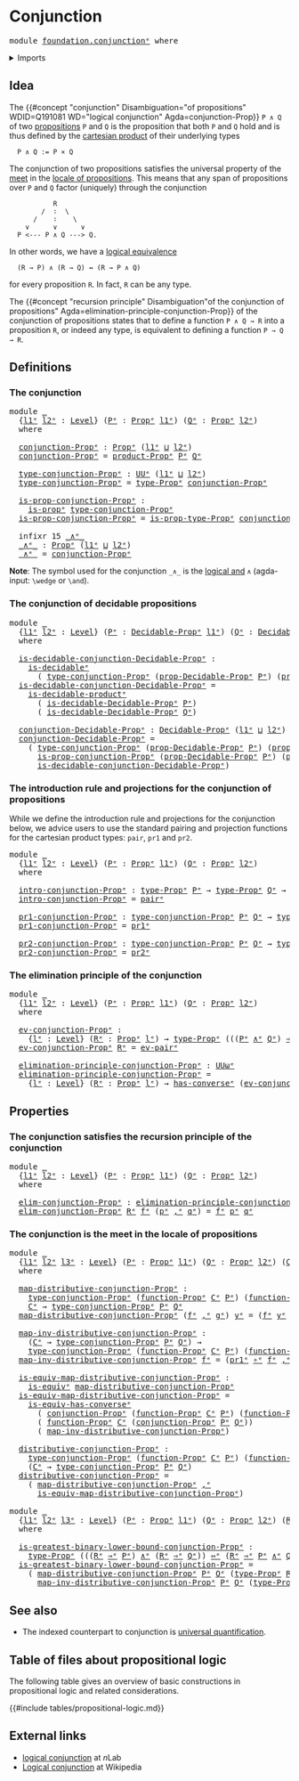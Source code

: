 # Conjunction

<pre class="Agda"><a id="24" class="Keyword">module</a> <a id="31" href="foundation.conjunction%25E1%25B5%2589.html" class="Module">foundation.conjunctionᵉ</a> <a id="55" class="Keyword">where</a>
</pre>
<details><summary>Imports</summary>

<pre class="Agda"><a id="111" class="Keyword">open</a> <a id="116" class="Keyword">import</a> <a id="123" href="foundation.decidable-types%25E1%25B5%2589.html" class="Module">foundation.decidable-typesᵉ</a>
<a id="151" class="Keyword">open</a> <a id="156" class="Keyword">import</a> <a id="163" href="foundation.dependent-pair-types%25E1%25B5%2589.html" class="Module">foundation.dependent-pair-typesᵉ</a>
<a id="196" class="Keyword">open</a> <a id="201" class="Keyword">import</a> <a id="208" href="foundation.logical-equivalences%25E1%25B5%2589.html" class="Module">foundation.logical-equivalencesᵉ</a>
<a id="241" class="Keyword">open</a> <a id="246" class="Keyword">import</a> <a id="253" href="foundation.propositional-truncations%25E1%25B5%2589.html" class="Module">foundation.propositional-truncationsᵉ</a>
<a id="291" class="Keyword">open</a> <a id="296" class="Keyword">import</a> <a id="303" href="foundation.universal-property-cartesian-product-types%25E1%25B5%2589.html" class="Module">foundation.universal-property-cartesian-product-typesᵉ</a>
<a id="358" class="Keyword">open</a> <a id="363" class="Keyword">import</a> <a id="370" href="foundation.universe-levels%25E1%25B5%2589.html" class="Module">foundation.universe-levelsᵉ</a>

<a id="399" class="Keyword">open</a> <a id="404" class="Keyword">import</a> <a id="411" href="foundation-core.cartesian-product-types%25E1%25B5%2589.html" class="Module">foundation-core.cartesian-product-typesᵉ</a>
<a id="452" class="Keyword">open</a> <a id="457" class="Keyword">import</a> <a id="464" href="foundation-core.decidable-propositions%25E1%25B5%2589.html" class="Module">foundation-core.decidable-propositionsᵉ</a>
<a id="504" class="Keyword">open</a> <a id="509" class="Keyword">import</a> <a id="516" href="foundation-core.equivalences%25E1%25B5%2589.html" class="Module">foundation-core.equivalencesᵉ</a>
<a id="546" class="Keyword">open</a> <a id="551" class="Keyword">import</a> <a id="558" href="foundation-core.function-types%25E1%25B5%2589.html" class="Module">foundation-core.function-typesᵉ</a>
<a id="590" class="Keyword">open</a> <a id="595" class="Keyword">import</a> <a id="602" href="foundation-core.propositions%25E1%25B5%2589.html" class="Module">foundation-core.propositionsᵉ</a>
</pre>
</details>

## Idea

The
{{#concept "conjunction" Disambiguation="of propositions" WDID=Q191081 WD="logical conjunction" Agda=conjunction-Prop}}
`P ∧ Q` of two [propositions](foundation-core.propositions.md) `P` and `Q` is
the proposition that both `P` and `Q` hold and is thus defined by the
[cartesian product](foundation-core.cartesian-product-types.md) of their
underlying types

```text
  P ∧ Q := P × Q
```

The conjunction of two propositions satisfies the universal property of the
[meet](order-theory.greatest-lower-bounds-large-posets.md) in the
[locale of propositions](foundation.large-locale-of-propositions.md). This means
that any span of propositions over `P` and `Q` factor (uniquely) through the
conjunction

```text
           R
        /  ∶  \
      /    ∶    \
    ∨      ∨      ∨
  P <--- P ∧ Q ---> Q.
```

In other words, we have a
[logical equivalence](foundation.logical-equivalences.md)

```text
  (R → P) ∧ (R → Q) ↔ (R → P ∧ Q)
```

for every proposition `R`. In fact, `R` can be any type.

The
{{#concept "recursion principle" Disambiguation"of the conjunction of propositions" Agda=elimination-principle-conjunction-Prop}}
of the conjunction of propositions states that to define a function `P ∧ Q → R`
into a proposition `R`, or indeed any type, is equivalent to defining a function
`P → Q → R`.

## Definitions

### The conjunction

<pre class="Agda"><a id="2011" class="Keyword">module</a> <a id="2018" href="foundation.conjunction%25E1%25B5%2589.html#2018" class="Module">_</a>
  <a id="2022" class="Symbol">{</a><a id="2023" href="foundation.conjunction%25E1%25B5%2589.html#2023" class="Bound">l1ᵉ</a> <a id="2027" href="foundation.conjunction%25E1%25B5%2589.html#2027" class="Bound">l2ᵉ</a> <a id="2031" class="Symbol">:</a> <a id="2033" href="Agda.Primitive.html#742" class="Postulate">Level</a><a id="2038" class="Symbol">}</a> <a id="2040" class="Symbol">(</a><a id="2041" href="foundation.conjunction%25E1%25B5%2589.html#2041" class="Bound">Pᵉ</a> <a id="2044" class="Symbol">:</a> <a id="2046" href="foundation-core.propositions%25E1%25B5%2589.html#1181" class="Function">Propᵉ</a> <a id="2052" href="foundation.conjunction%25E1%25B5%2589.html#2023" class="Bound">l1ᵉ</a><a id="2055" class="Symbol">)</a> <a id="2057" class="Symbol">(</a><a id="2058" href="foundation.conjunction%25E1%25B5%2589.html#2058" class="Bound">Qᵉ</a> <a id="2061" class="Symbol">:</a> <a id="2063" href="foundation-core.propositions%25E1%25B5%2589.html#1181" class="Function">Propᵉ</a> <a id="2069" href="foundation.conjunction%25E1%25B5%2589.html#2027" class="Bound">l2ᵉ</a><a id="2072" class="Symbol">)</a>
  <a id="2076" class="Keyword">where</a>

  <a id="2085" href="foundation.conjunction%25E1%25B5%2589.html#2085" class="Function">conjunction-Propᵉ</a> <a id="2103" class="Symbol">:</a> <a id="2105" href="foundation-core.propositions%25E1%25B5%2589.html#1181" class="Function">Propᵉ</a> <a id="2111" class="Symbol">(</a><a id="2112" href="foundation.conjunction%25E1%25B5%2589.html#2023" class="Bound">l1ᵉ</a> <a id="2116" href="Agda.Primitive.html#961" class="Primitive Operator">⊔</a> <a id="2118" href="foundation.conjunction%25E1%25B5%2589.html#2027" class="Bound">l2ᵉ</a><a id="2121" class="Symbol">)</a>
  <a id="2125" href="foundation.conjunction%25E1%25B5%2589.html#2085" class="Function">conjunction-Propᵉ</a> <a id="2143" class="Symbol">=</a> <a id="2145" href="foundation-core.propositions%25E1%25B5%2589.html#5738" class="Function">product-Propᵉ</a> <a id="2159" href="foundation.conjunction%25E1%25B5%2589.html#2041" class="Bound">Pᵉ</a> <a id="2162" href="foundation.conjunction%25E1%25B5%2589.html#2058" class="Bound">Qᵉ</a>

  <a id="2168" href="foundation.conjunction%25E1%25B5%2589.html#2168" class="Function">type-conjunction-Propᵉ</a> <a id="2191" class="Symbol">:</a> <a id="2193" href="Agda.Primitive.html#429" class="Primitive">UUᵉ</a> <a id="2197" class="Symbol">(</a><a id="2198" href="foundation.conjunction%25E1%25B5%2589.html#2023" class="Bound">l1ᵉ</a> <a id="2202" href="Agda.Primitive.html#961" class="Primitive Operator">⊔</a> <a id="2204" href="foundation.conjunction%25E1%25B5%2589.html#2027" class="Bound">l2ᵉ</a><a id="2207" class="Symbol">)</a>
  <a id="2211" href="foundation.conjunction%25E1%25B5%2589.html#2168" class="Function">type-conjunction-Propᵉ</a> <a id="2234" class="Symbol">=</a> <a id="2236" href="foundation-core.propositions%25E1%25B5%2589.html#1288" class="Function">type-Propᵉ</a> <a id="2247" href="foundation.conjunction%25E1%25B5%2589.html#2085" class="Function">conjunction-Propᵉ</a>

  <a id="2268" href="foundation.conjunction%25E1%25B5%2589.html#2268" class="Function">is-prop-conjunction-Propᵉ</a> <a id="2294" class="Symbol">:</a>
    <a id="2300" href="foundation-core.propositions%25E1%25B5%2589.html#1041" class="Function">is-propᵉ</a> <a id="2309" href="foundation.conjunction%25E1%25B5%2589.html#2168" class="Function">type-conjunction-Propᵉ</a>
  <a id="2334" href="foundation.conjunction%25E1%25B5%2589.html#2268" class="Function">is-prop-conjunction-Propᵉ</a> <a id="2360" class="Symbol">=</a> <a id="2362" href="foundation-core.propositions%25E1%25B5%2589.html#1361" class="Function">is-prop-type-Propᵉ</a> <a id="2381" href="foundation.conjunction%25E1%25B5%2589.html#2085" class="Function">conjunction-Propᵉ</a>

  <a id="2402" class="Keyword">infixr</a> <a id="2409" class="Number">15</a> <a id="2412" href="foundation.conjunction%25E1%25B5%2589.html#2419" class="Function Operator">_∧ᵉ_</a>
  <a id="2419" href="foundation.conjunction%25E1%25B5%2589.html#2419" class="Function Operator">_∧ᵉ_</a> <a id="2424" class="Symbol">:</a> <a id="2426" href="foundation-core.propositions%25E1%25B5%2589.html#1181" class="Function">Propᵉ</a> <a id="2432" class="Symbol">(</a><a id="2433" href="foundation.conjunction%25E1%25B5%2589.html#2023" class="Bound">l1ᵉ</a> <a id="2437" href="Agda.Primitive.html#961" class="Primitive Operator">⊔</a> <a id="2439" href="foundation.conjunction%25E1%25B5%2589.html#2027" class="Bound">l2ᵉ</a><a id="2442" class="Symbol">)</a>
  <a id="2446" href="foundation.conjunction%25E1%25B5%2589.html#2419" class="Function Operator">_∧ᵉ_</a> <a id="2451" class="Symbol">=</a> <a id="2453" href="foundation.conjunction%25E1%25B5%2589.html#2085" class="Function">conjunction-Propᵉ</a>
</pre>
**Note**: The symbol used for the conjunction `_∧_` is the
[logical and](https://codepoints.net/U+2227) `∧` (agda-input: `\wedge` or
`\and`).

### The conjunction of decidable propositions

<pre class="Agda"><a id="2674" class="Keyword">module</a> <a id="2681" href="foundation.conjunction%25E1%25B5%2589.html#2681" class="Module">_</a>
  <a id="2685" class="Symbol">{</a><a id="2686" href="foundation.conjunction%25E1%25B5%2589.html#2686" class="Bound">l1ᵉ</a> <a id="2690" href="foundation.conjunction%25E1%25B5%2589.html#2690" class="Bound">l2ᵉ</a> <a id="2694" class="Symbol">:</a> <a id="2696" href="Agda.Primitive.html#742" class="Postulate">Level</a><a id="2701" class="Symbol">}</a> <a id="2703" class="Symbol">(</a><a id="2704" href="foundation.conjunction%25E1%25B5%2589.html#2704" class="Bound">Pᵉ</a> <a id="2707" class="Symbol">:</a> <a id="2709" href="foundation-core.decidable-propositions%25E1%25B5%2589.html#2019" class="Function">Decidable-Propᵉ</a> <a id="2725" href="foundation.conjunction%25E1%25B5%2589.html#2686" class="Bound">l1ᵉ</a><a id="2728" class="Symbol">)</a> <a id="2730" class="Symbol">(</a><a id="2731" href="foundation.conjunction%25E1%25B5%2589.html#2731" class="Bound">Qᵉ</a> <a id="2734" class="Symbol">:</a> <a id="2736" href="foundation-core.decidable-propositions%25E1%25B5%2589.html#2019" class="Function">Decidable-Propᵉ</a> <a id="2752" href="foundation.conjunction%25E1%25B5%2589.html#2690" class="Bound">l2ᵉ</a><a id="2755" class="Symbol">)</a>
  <a id="2759" class="Keyword">where</a>

  <a id="2768" href="foundation.conjunction%25E1%25B5%2589.html#2768" class="Function">is-decidable-conjunction-Decidable-Propᵉ</a> <a id="2809" class="Symbol">:</a>
    <a id="2815" href="foundation.decidable-types%25E1%25B5%2589.html#1541" class="Function">is-decidableᵉ</a>
      <a id="2835" class="Symbol">(</a> <a id="2837" href="foundation.conjunction%25E1%25B5%2589.html#2168" class="Function">type-conjunction-Propᵉ</a> <a id="2860" class="Symbol">(</a><a id="2861" href="foundation-core.decidable-propositions%25E1%25B5%2589.html#2189" class="Function">prop-Decidable-Propᵉ</a> <a id="2882" href="foundation.conjunction%25E1%25B5%2589.html#2704" class="Bound">Pᵉ</a><a id="2884" class="Symbol">)</a> <a id="2886" class="Symbol">(</a><a id="2887" href="foundation-core.decidable-propositions%25E1%25B5%2589.html#2189" class="Function">prop-Decidable-Propᵉ</a> <a id="2908" href="foundation.conjunction%25E1%25B5%2589.html#2731" class="Bound">Qᵉ</a><a id="2910" class="Symbol">))</a>
  <a id="2915" href="foundation.conjunction%25E1%25B5%2589.html#2768" class="Function">is-decidable-conjunction-Decidable-Propᵉ</a> <a id="2956" class="Symbol">=</a>
    <a id="2962" href="foundation.decidable-types%25E1%25B5%2589.html#3195" class="Function">is-decidable-productᵉ</a>
      <a id="2990" class="Symbol">(</a> <a id="2992" href="foundation-core.decidable-propositions%25E1%25B5%2589.html#2513" class="Function">is-decidable-Decidable-Propᵉ</a> <a id="3021" href="foundation.conjunction%25E1%25B5%2589.html#2704" class="Bound">Pᵉ</a><a id="3023" class="Symbol">)</a>
      <a id="3031" class="Symbol">(</a> <a id="3033" href="foundation-core.decidable-propositions%25E1%25B5%2589.html#2513" class="Function">is-decidable-Decidable-Propᵉ</a> <a id="3062" href="foundation.conjunction%25E1%25B5%2589.html#2731" class="Bound">Qᵉ</a><a id="3064" class="Symbol">)</a>

  <a id="3069" href="foundation.conjunction%25E1%25B5%2589.html#3069" class="Function">conjunction-Decidable-Propᵉ</a> <a id="3097" class="Symbol">:</a> <a id="3099" href="foundation-core.decidable-propositions%25E1%25B5%2589.html#2019" class="Function">Decidable-Propᵉ</a> <a id="3115" class="Symbol">(</a><a id="3116" href="foundation.conjunction%25E1%25B5%2589.html#2686" class="Bound">l1ᵉ</a> <a id="3120" href="Agda.Primitive.html#961" class="Primitive Operator">⊔</a> <a id="3122" href="foundation.conjunction%25E1%25B5%2589.html#2690" class="Bound">l2ᵉ</a><a id="3125" class="Symbol">)</a>
  <a id="3129" href="foundation.conjunction%25E1%25B5%2589.html#3069" class="Function">conjunction-Decidable-Propᵉ</a> <a id="3157" class="Symbol">=</a>
    <a id="3163" class="Symbol">(</a> <a id="3165" href="foundation.conjunction%25E1%25B5%2589.html#2168" class="Function">type-conjunction-Propᵉ</a> <a id="3188" class="Symbol">(</a><a id="3189" href="foundation-core.decidable-propositions%25E1%25B5%2589.html#2189" class="Function">prop-Decidable-Propᵉ</a> <a id="3210" href="foundation.conjunction%25E1%25B5%2589.html#2704" class="Bound">Pᵉ</a><a id="3212" class="Symbol">)</a> <a id="3214" class="Symbol">(</a><a id="3215" href="foundation-core.decidable-propositions%25E1%25B5%2589.html#2189" class="Function">prop-Decidable-Propᵉ</a> <a id="3236" href="foundation.conjunction%25E1%25B5%2589.html#2731" class="Bound">Qᵉ</a><a id="3238" class="Symbol">)</a> <a id="3240" href="foundation.dependent-pair-types%25E1%25B5%2589.html#788" class="InductiveConstructor Operator">,ᵉ</a>
      <a id="3249" href="foundation.conjunction%25E1%25B5%2589.html#2268" class="Function">is-prop-conjunction-Propᵉ</a> <a id="3275" class="Symbol">(</a><a id="3276" href="foundation-core.decidable-propositions%25E1%25B5%2589.html#2189" class="Function">prop-Decidable-Propᵉ</a> <a id="3297" href="foundation.conjunction%25E1%25B5%2589.html#2704" class="Bound">Pᵉ</a><a id="3299" class="Symbol">)</a> <a id="3301" class="Symbol">(</a><a id="3302" href="foundation-core.decidable-propositions%25E1%25B5%2589.html#2189" class="Function">prop-Decidable-Propᵉ</a> <a id="3323" href="foundation.conjunction%25E1%25B5%2589.html#2731" class="Bound">Qᵉ</a><a id="3325" class="Symbol">)</a> <a id="3327" href="foundation.dependent-pair-types%25E1%25B5%2589.html#788" class="InductiveConstructor Operator">,ᵉ</a>
      <a id="3336" href="foundation.conjunction%25E1%25B5%2589.html#2768" class="Function">is-decidable-conjunction-Decidable-Propᵉ</a><a id="3376" class="Symbol">)</a>
</pre>
### The introduction rule and projections for the conjunction of propositions

While we define the introduction rule and projections for the conjunction below,
we advice users to use the standard pairing and projection functions for the
cartesian product types: `pair`, `pr1` and `pr2`.

<pre class="Agda"><a id="3679" class="Keyword">module</a> <a id="3686" href="foundation.conjunction%25E1%25B5%2589.html#3686" class="Module">_</a>
  <a id="3690" class="Symbol">{</a><a id="3691" href="foundation.conjunction%25E1%25B5%2589.html#3691" class="Bound">l1ᵉ</a> <a id="3695" href="foundation.conjunction%25E1%25B5%2589.html#3695" class="Bound">l2ᵉ</a> <a id="3699" class="Symbol">:</a> <a id="3701" href="Agda.Primitive.html#742" class="Postulate">Level</a><a id="3706" class="Symbol">}</a> <a id="3708" class="Symbol">(</a><a id="3709" href="foundation.conjunction%25E1%25B5%2589.html#3709" class="Bound">Pᵉ</a> <a id="3712" class="Symbol">:</a> <a id="3714" href="foundation-core.propositions%25E1%25B5%2589.html#1181" class="Function">Propᵉ</a> <a id="3720" href="foundation.conjunction%25E1%25B5%2589.html#3691" class="Bound">l1ᵉ</a><a id="3723" class="Symbol">)</a> <a id="3725" class="Symbol">(</a><a id="3726" href="foundation.conjunction%25E1%25B5%2589.html#3726" class="Bound">Qᵉ</a> <a id="3729" class="Symbol">:</a> <a id="3731" href="foundation-core.propositions%25E1%25B5%2589.html#1181" class="Function">Propᵉ</a> <a id="3737" href="foundation.conjunction%25E1%25B5%2589.html#3695" class="Bound">l2ᵉ</a><a id="3740" class="Symbol">)</a>
  <a id="3744" class="Keyword">where</a>

  <a id="3753" href="foundation.conjunction%25E1%25B5%2589.html#3753" class="Function">intro-conjunction-Propᵉ</a> <a id="3777" class="Symbol">:</a> <a id="3779" href="foundation-core.propositions%25E1%25B5%2589.html#1288" class="Function">type-Propᵉ</a> <a id="3790" href="foundation.conjunction%25E1%25B5%2589.html#3709" class="Bound">Pᵉ</a> <a id="3793" class="Symbol">→</a> <a id="3795" href="foundation-core.propositions%25E1%25B5%2589.html#1288" class="Function">type-Propᵉ</a> <a id="3806" href="foundation.conjunction%25E1%25B5%2589.html#3726" class="Bound">Qᵉ</a> <a id="3809" class="Symbol">→</a> <a id="3811" href="foundation.conjunction%25E1%25B5%2589.html#2168" class="Function">type-conjunction-Propᵉ</a> <a id="3834" href="foundation.conjunction%25E1%25B5%2589.html#3709" class="Bound">Pᵉ</a> <a id="3837" href="foundation.conjunction%25E1%25B5%2589.html#3726" class="Bound">Qᵉ</a>
  <a id="3842" href="foundation.conjunction%25E1%25B5%2589.html#3753" class="Function">intro-conjunction-Propᵉ</a> <a id="3866" class="Symbol">=</a> <a id="3868" href="foundation.dependent-pair-types%25E1%25B5%2589.html#679" class="InductiveConstructor">pairᵉ</a>

  <a id="3877" href="foundation.conjunction%25E1%25B5%2589.html#3877" class="Function">pr1-conjunction-Propᵉ</a> <a id="3899" class="Symbol">:</a> <a id="3901" href="foundation.conjunction%25E1%25B5%2589.html#2168" class="Function">type-conjunction-Propᵉ</a> <a id="3924" href="foundation.conjunction%25E1%25B5%2589.html#3709" class="Bound">Pᵉ</a> <a id="3927" href="foundation.conjunction%25E1%25B5%2589.html#3726" class="Bound">Qᵉ</a> <a id="3930" class="Symbol">→</a> <a id="3932" href="foundation-core.propositions%25E1%25B5%2589.html#1288" class="Function">type-Propᵉ</a> <a id="3943" href="foundation.conjunction%25E1%25B5%2589.html#3709" class="Bound">Pᵉ</a>
  <a id="3948" href="foundation.conjunction%25E1%25B5%2589.html#3877" class="Function">pr1-conjunction-Propᵉ</a> <a id="3970" class="Symbol">=</a> <a id="3972" href="foundation.dependent-pair-types%25E1%25B5%2589.html#697" class="Field">pr1ᵉ</a>

  <a id="3980" href="foundation.conjunction%25E1%25B5%2589.html#3980" class="Function">pr2-conjunction-Propᵉ</a> <a id="4002" class="Symbol">:</a> <a id="4004" href="foundation.conjunction%25E1%25B5%2589.html#2168" class="Function">type-conjunction-Propᵉ</a> <a id="4027" href="foundation.conjunction%25E1%25B5%2589.html#3709" class="Bound">Pᵉ</a> <a id="4030" href="foundation.conjunction%25E1%25B5%2589.html#3726" class="Bound">Qᵉ</a> <a id="4033" class="Symbol">→</a> <a id="4035" href="foundation-core.propositions%25E1%25B5%2589.html#1288" class="Function">type-Propᵉ</a> <a id="4046" href="foundation.conjunction%25E1%25B5%2589.html#3726" class="Bound">Qᵉ</a>
  <a id="4051" href="foundation.conjunction%25E1%25B5%2589.html#3980" class="Function">pr2-conjunction-Propᵉ</a> <a id="4073" class="Symbol">=</a> <a id="4075" href="foundation.dependent-pair-types%25E1%25B5%2589.html#711" class="Field">pr2ᵉ</a>
</pre>
### The elimination principle of the conjunction

<pre class="Agda"><a id="4143" class="Keyword">module</a> <a id="4150" href="foundation.conjunction%25E1%25B5%2589.html#4150" class="Module">_</a>
  <a id="4154" class="Symbol">{</a><a id="4155" href="foundation.conjunction%25E1%25B5%2589.html#4155" class="Bound">l1ᵉ</a> <a id="4159" href="foundation.conjunction%25E1%25B5%2589.html#4159" class="Bound">l2ᵉ</a> <a id="4163" class="Symbol">:</a> <a id="4165" href="Agda.Primitive.html#742" class="Postulate">Level</a><a id="4170" class="Symbol">}</a> <a id="4172" class="Symbol">(</a><a id="4173" href="foundation.conjunction%25E1%25B5%2589.html#4173" class="Bound">Pᵉ</a> <a id="4176" class="Symbol">:</a> <a id="4178" href="foundation-core.propositions%25E1%25B5%2589.html#1181" class="Function">Propᵉ</a> <a id="4184" href="foundation.conjunction%25E1%25B5%2589.html#4155" class="Bound">l1ᵉ</a><a id="4187" class="Symbol">)</a> <a id="4189" class="Symbol">(</a><a id="4190" href="foundation.conjunction%25E1%25B5%2589.html#4190" class="Bound">Qᵉ</a> <a id="4193" class="Symbol">:</a> <a id="4195" href="foundation-core.propositions%25E1%25B5%2589.html#1181" class="Function">Propᵉ</a> <a id="4201" href="foundation.conjunction%25E1%25B5%2589.html#4159" class="Bound">l2ᵉ</a><a id="4204" class="Symbol">)</a>
  <a id="4208" class="Keyword">where</a>

  <a id="4217" href="foundation.conjunction%25E1%25B5%2589.html#4217" class="Function">ev-conjunction-Propᵉ</a> <a id="4238" class="Symbol">:</a>
    <a id="4244" class="Symbol">{</a><a id="4245" href="foundation.conjunction%25E1%25B5%2589.html#4245" class="Bound">lᵉ</a> <a id="4248" class="Symbol">:</a> <a id="4250" href="Agda.Primitive.html#742" class="Postulate">Level</a><a id="4255" class="Symbol">}</a> <a id="4257" class="Symbol">(</a><a id="4258" href="foundation.conjunction%25E1%25B5%2589.html#4258" class="Bound">Rᵉ</a> <a id="4261" class="Symbol">:</a> <a id="4263" href="foundation-core.propositions%25E1%25B5%2589.html#1181" class="Function">Propᵉ</a> <a id="4269" href="foundation.conjunction%25E1%25B5%2589.html#4245" class="Bound">lᵉ</a><a id="4271" class="Symbol">)</a> <a id="4273" class="Symbol">→</a> <a id="4275" href="foundation-core.propositions%25E1%25B5%2589.html#1288" class="Function">type-Propᵉ</a> <a id="4286" class="Symbol">(((</a><a id="4289" href="foundation.conjunction%25E1%25B5%2589.html#4173" class="Bound">Pᵉ</a> <a id="4292" href="foundation.conjunction%25E1%25B5%2589.html#2419" class="Function Operator">∧ᵉ</a> <a id="4295" href="foundation.conjunction%25E1%25B5%2589.html#4190" class="Bound">Qᵉ</a><a id="4297" class="Symbol">)</a> <a id="4299" href="foundation-core.propositions%25E1%25B5%2589.html#8679" class="Function Operator">⇒ᵉ</a> <a id="4302" href="foundation.conjunction%25E1%25B5%2589.html#4258" class="Bound">Rᵉ</a><a id="4304" class="Symbol">)</a> <a id="4306" href="foundation-core.propositions%25E1%25B5%2589.html#8679" class="Function Operator">⇒ᵉ</a> <a id="4309" href="foundation.conjunction%25E1%25B5%2589.html#4173" class="Bound">Pᵉ</a> <a id="4312" href="foundation-core.propositions%25E1%25B5%2589.html#8679" class="Function Operator">⇒ᵉ</a> <a id="4315" href="foundation.conjunction%25E1%25B5%2589.html#4190" class="Bound">Qᵉ</a> <a id="4318" href="foundation-core.propositions%25E1%25B5%2589.html#8679" class="Function Operator">⇒ᵉ</a> <a id="4321" href="foundation.conjunction%25E1%25B5%2589.html#4258" class="Bound">Rᵉ</a><a id="4323" class="Symbol">)</a>
  <a id="4327" href="foundation.conjunction%25E1%25B5%2589.html#4217" class="Function">ev-conjunction-Propᵉ</a> <a id="4348" href="foundation.conjunction%25E1%25B5%2589.html#4348" class="Bound">Rᵉ</a> <a id="4351" class="Symbol">=</a> <a id="4353" href="foundation.dependent-pair-types%25E1%25B5%2589.html#1350" class="Function">ev-pairᵉ</a>

  <a id="4365" href="foundation.conjunction%25E1%25B5%2589.html#4365" class="Function">elimination-principle-conjunction-Propᵉ</a> <a id="4405" class="Symbol">:</a> <a id="4407" href="Agda.Primitive.html#553" class="Primitive">UUωᵉ</a>
  <a id="4414" href="foundation.conjunction%25E1%25B5%2589.html#4365" class="Function">elimination-principle-conjunction-Propᵉ</a> <a id="4454" class="Symbol">=</a>
    <a id="4460" class="Symbol">{</a><a id="4461" href="foundation.conjunction%25E1%25B5%2589.html#4461" class="Bound">lᵉ</a> <a id="4464" class="Symbol">:</a> <a id="4466" href="Agda.Primitive.html#742" class="Postulate">Level</a><a id="4471" class="Symbol">}</a> <a id="4473" class="Symbol">(</a><a id="4474" href="foundation.conjunction%25E1%25B5%2589.html#4474" class="Bound">Rᵉ</a> <a id="4477" class="Symbol">:</a> <a id="4479" href="foundation-core.propositions%25E1%25B5%2589.html#1181" class="Function">Propᵉ</a> <a id="4485" href="foundation.conjunction%25E1%25B5%2589.html#4461" class="Bound">lᵉ</a><a id="4487" class="Symbol">)</a> <a id="4489" class="Symbol">→</a> <a id="4491" href="foundation.logical-equivalences%25E1%25B5%2589.html#1560" class="Function">has-converseᵉ</a> <a id="4505" class="Symbol">(</a><a id="4506" href="foundation.conjunction%25E1%25B5%2589.html#4217" class="Function">ev-conjunction-Propᵉ</a> <a id="4527" href="foundation.conjunction%25E1%25B5%2589.html#4474" class="Bound">Rᵉ</a><a id="4529" class="Symbol">)</a>
</pre>
## Properties

### The conjunction satisfies the recursion principle of the conjunction

<pre class="Agda"><a id="4633" class="Keyword">module</a> <a id="4640" href="foundation.conjunction%25E1%25B5%2589.html#4640" class="Module">_</a>
  <a id="4644" class="Symbol">{</a><a id="4645" href="foundation.conjunction%25E1%25B5%2589.html#4645" class="Bound">l1ᵉ</a> <a id="4649" href="foundation.conjunction%25E1%25B5%2589.html#4649" class="Bound">l2ᵉ</a> <a id="4653" class="Symbol">:</a> <a id="4655" href="Agda.Primitive.html#742" class="Postulate">Level</a><a id="4660" class="Symbol">}</a> <a id="4662" class="Symbol">(</a><a id="4663" href="foundation.conjunction%25E1%25B5%2589.html#4663" class="Bound">Pᵉ</a> <a id="4666" class="Symbol">:</a> <a id="4668" href="foundation-core.propositions%25E1%25B5%2589.html#1181" class="Function">Propᵉ</a> <a id="4674" href="foundation.conjunction%25E1%25B5%2589.html#4645" class="Bound">l1ᵉ</a><a id="4677" class="Symbol">)</a> <a id="4679" class="Symbol">(</a><a id="4680" href="foundation.conjunction%25E1%25B5%2589.html#4680" class="Bound">Qᵉ</a> <a id="4683" class="Symbol">:</a> <a id="4685" href="foundation-core.propositions%25E1%25B5%2589.html#1181" class="Function">Propᵉ</a> <a id="4691" href="foundation.conjunction%25E1%25B5%2589.html#4649" class="Bound">l2ᵉ</a><a id="4694" class="Symbol">)</a>
  <a id="4698" class="Keyword">where</a>

  <a id="4707" href="foundation.conjunction%25E1%25B5%2589.html#4707" class="Function">elim-conjunction-Propᵉ</a> <a id="4730" class="Symbol">:</a> <a id="4732" href="foundation.conjunction%25E1%25B5%2589.html#4365" class="Function">elimination-principle-conjunction-Propᵉ</a> <a id="4772" href="foundation.conjunction%25E1%25B5%2589.html#4663" class="Bound">Pᵉ</a> <a id="4775" href="foundation.conjunction%25E1%25B5%2589.html#4680" class="Bound">Qᵉ</a>
  <a id="4780" href="foundation.conjunction%25E1%25B5%2589.html#4707" class="Function">elim-conjunction-Propᵉ</a> <a id="4803" href="foundation.conjunction%25E1%25B5%2589.html#4803" class="Bound">Rᵉ</a> <a id="4806" href="foundation.conjunction%25E1%25B5%2589.html#4806" class="Bound">fᵉ</a> <a id="4809" class="Symbol">(</a><a id="4810" href="foundation.conjunction%25E1%25B5%2589.html#4810" class="Bound">pᵉ</a> <a id="4813" href="foundation.dependent-pair-types%25E1%25B5%2589.html#788" class="InductiveConstructor Operator">,ᵉ</a> <a id="4816" href="foundation.conjunction%25E1%25B5%2589.html#4816" class="Bound">qᵉ</a><a id="4818" class="Symbol">)</a> <a id="4820" class="Symbol">=</a> <a id="4822" href="foundation.conjunction%25E1%25B5%2589.html#4806" class="Bound">fᵉ</a> <a id="4825" href="foundation.conjunction%25E1%25B5%2589.html#4810" class="Bound">pᵉ</a> <a id="4828" href="foundation.conjunction%25E1%25B5%2589.html#4816" class="Bound">qᵉ</a>
</pre>
### The conjunction is the meet in the locale of propositions

<pre class="Agda"><a id="4907" class="Keyword">module</a> <a id="4914" href="foundation.conjunction%25E1%25B5%2589.html#4914" class="Module">_</a>
  <a id="4918" class="Symbol">{</a><a id="4919" href="foundation.conjunction%25E1%25B5%2589.html#4919" class="Bound">l1ᵉ</a> <a id="4923" href="foundation.conjunction%25E1%25B5%2589.html#4923" class="Bound">l2ᵉ</a> <a id="4927" href="foundation.conjunction%25E1%25B5%2589.html#4927" class="Bound">l3ᵉ</a> <a id="4931" class="Symbol">:</a> <a id="4933" href="Agda.Primitive.html#742" class="Postulate">Level</a><a id="4938" class="Symbol">}</a> <a id="4940" class="Symbol">(</a><a id="4941" href="foundation.conjunction%25E1%25B5%2589.html#4941" class="Bound">Pᵉ</a> <a id="4944" class="Symbol">:</a> <a id="4946" href="foundation-core.propositions%25E1%25B5%2589.html#1181" class="Function">Propᵉ</a> <a id="4952" href="foundation.conjunction%25E1%25B5%2589.html#4919" class="Bound">l1ᵉ</a><a id="4955" class="Symbol">)</a> <a id="4957" class="Symbol">(</a><a id="4958" href="foundation.conjunction%25E1%25B5%2589.html#4958" class="Bound">Qᵉ</a> <a id="4961" class="Symbol">:</a> <a id="4963" href="foundation-core.propositions%25E1%25B5%2589.html#1181" class="Function">Propᵉ</a> <a id="4969" href="foundation.conjunction%25E1%25B5%2589.html#4923" class="Bound">l2ᵉ</a><a id="4972" class="Symbol">)</a> <a id="4974" class="Symbol">(</a><a id="4975" href="foundation.conjunction%25E1%25B5%2589.html#4975" class="Bound">Cᵉ</a> <a id="4978" class="Symbol">:</a> <a id="4980" href="Agda.Primitive.html#429" class="Primitive">UUᵉ</a> <a id="4984" href="foundation.conjunction%25E1%25B5%2589.html#4927" class="Bound">l3ᵉ</a><a id="4987" class="Symbol">)</a>
  <a id="4991" class="Keyword">where</a>

  <a id="5000" href="foundation.conjunction%25E1%25B5%2589.html#5000" class="Function">map-distributive-conjunction-Propᵉ</a> <a id="5035" class="Symbol">:</a>
    <a id="5041" href="foundation.conjunction%25E1%25B5%2589.html#2168" class="Function">type-conjunction-Propᵉ</a> <a id="5064" class="Symbol">(</a><a id="5065" href="foundation-core.propositions%25E1%25B5%2589.html#7998" class="Function">function-Propᵉ</a> <a id="5080" href="foundation.conjunction%25E1%25B5%2589.html#4975" class="Bound">Cᵉ</a> <a id="5083" href="foundation.conjunction%25E1%25B5%2589.html#4941" class="Bound">Pᵉ</a><a id="5085" class="Symbol">)</a> <a id="5087" class="Symbol">(</a><a id="5088" href="foundation-core.propositions%25E1%25B5%2589.html#7998" class="Function">function-Propᵉ</a> <a id="5103" href="foundation.conjunction%25E1%25B5%2589.html#4975" class="Bound">Cᵉ</a> <a id="5106" href="foundation.conjunction%25E1%25B5%2589.html#4958" class="Bound">Qᵉ</a><a id="5108" class="Symbol">)</a> <a id="5110" class="Symbol">→</a>
    <a id="5116" href="foundation.conjunction%25E1%25B5%2589.html#4975" class="Bound">Cᵉ</a> <a id="5119" class="Symbol">→</a> <a id="5121" href="foundation.conjunction%25E1%25B5%2589.html#2168" class="Function">type-conjunction-Propᵉ</a> <a id="5144" href="foundation.conjunction%25E1%25B5%2589.html#4941" class="Bound">Pᵉ</a> <a id="5147" href="foundation.conjunction%25E1%25B5%2589.html#4958" class="Bound">Qᵉ</a>
  <a id="5152" href="foundation.conjunction%25E1%25B5%2589.html#5000" class="Function">map-distributive-conjunction-Propᵉ</a> <a id="5187" class="Symbol">(</a><a id="5188" href="foundation.conjunction%25E1%25B5%2589.html#5188" class="Bound">fᵉ</a> <a id="5191" href="foundation.dependent-pair-types%25E1%25B5%2589.html#788" class="InductiveConstructor Operator">,ᵉ</a> <a id="5194" href="foundation.conjunction%25E1%25B5%2589.html#5194" class="Bound">gᵉ</a><a id="5196" class="Symbol">)</a> <a id="5198" href="foundation.conjunction%25E1%25B5%2589.html#5198" class="Bound">yᵉ</a> <a id="5201" class="Symbol">=</a> <a id="5203" class="Symbol">(</a><a id="5204" href="foundation.conjunction%25E1%25B5%2589.html#5188" class="Bound">fᵉ</a> <a id="5207" href="foundation.conjunction%25E1%25B5%2589.html#5198" class="Bound">yᵉ</a> <a id="5210" href="foundation.dependent-pair-types%25E1%25B5%2589.html#788" class="InductiveConstructor Operator">,ᵉ</a> <a id="5213" href="foundation.conjunction%25E1%25B5%2589.html#5194" class="Bound">gᵉ</a> <a id="5216" href="foundation.conjunction%25E1%25B5%2589.html#5198" class="Bound">yᵉ</a><a id="5218" class="Symbol">)</a>

  <a id="5223" href="foundation.conjunction%25E1%25B5%2589.html#5223" class="Function">map-inv-distributive-conjunction-Propᵉ</a> <a id="5262" class="Symbol">:</a>
    <a id="5268" class="Symbol">(</a><a id="5269" href="foundation.conjunction%25E1%25B5%2589.html#4975" class="Bound">Cᵉ</a> <a id="5272" class="Symbol">→</a> <a id="5274" href="foundation.conjunction%25E1%25B5%2589.html#2168" class="Function">type-conjunction-Propᵉ</a> <a id="5297" href="foundation.conjunction%25E1%25B5%2589.html#4941" class="Bound">Pᵉ</a> <a id="5300" href="foundation.conjunction%25E1%25B5%2589.html#4958" class="Bound">Qᵉ</a><a id="5302" class="Symbol">)</a> <a id="5304" class="Symbol">→</a>
    <a id="5310" href="foundation.conjunction%25E1%25B5%2589.html#2168" class="Function">type-conjunction-Propᵉ</a> <a id="5333" class="Symbol">(</a><a id="5334" href="foundation-core.propositions%25E1%25B5%2589.html#7998" class="Function">function-Propᵉ</a> <a id="5349" href="foundation.conjunction%25E1%25B5%2589.html#4975" class="Bound">Cᵉ</a> <a id="5352" href="foundation.conjunction%25E1%25B5%2589.html#4941" class="Bound">Pᵉ</a><a id="5354" class="Symbol">)</a> <a id="5356" class="Symbol">(</a><a id="5357" href="foundation-core.propositions%25E1%25B5%2589.html#7998" class="Function">function-Propᵉ</a> <a id="5372" href="foundation.conjunction%25E1%25B5%2589.html#4975" class="Bound">Cᵉ</a> <a id="5375" href="foundation.conjunction%25E1%25B5%2589.html#4958" class="Bound">Qᵉ</a><a id="5377" class="Symbol">)</a>
  <a id="5381" href="foundation.conjunction%25E1%25B5%2589.html#5223" class="Function">map-inv-distributive-conjunction-Propᵉ</a> <a id="5420" href="foundation.conjunction%25E1%25B5%2589.html#5420" class="Bound">fᵉ</a> <a id="5423" class="Symbol">=</a> <a id="5425" class="Symbol">(</a><a id="5426" href="foundation.dependent-pair-types%25E1%25B5%2589.html#697" class="Field">pr1ᵉ</a> <a id="5431" href="foundation-core.function-types%25E1%25B5%2589.html#476" class="Function Operator">∘ᵉ</a> <a id="5434" href="foundation.conjunction%25E1%25B5%2589.html#5420" class="Bound">fᵉ</a> <a id="5437" href="foundation.dependent-pair-types%25E1%25B5%2589.html#788" class="InductiveConstructor Operator">,ᵉ</a> <a id="5440" href="foundation.dependent-pair-types%25E1%25B5%2589.html#711" class="Field">pr2ᵉ</a> <a id="5445" href="foundation-core.function-types%25E1%25B5%2589.html#476" class="Function Operator">∘ᵉ</a> <a id="5448" href="foundation.conjunction%25E1%25B5%2589.html#5420" class="Bound">fᵉ</a><a id="5450" class="Symbol">)</a>

  <a id="5455" href="foundation.conjunction%25E1%25B5%2589.html#5455" class="Function">is-equiv-map-distributive-conjunction-Propᵉ</a> <a id="5499" class="Symbol">:</a>
    <a id="5505" href="foundation-core.equivalences%25E1%25B5%2589.html#1553" class="Function">is-equivᵉ</a> <a id="5515" href="foundation.conjunction%25E1%25B5%2589.html#5000" class="Function">map-distributive-conjunction-Propᵉ</a>
  <a id="5552" href="foundation.conjunction%25E1%25B5%2589.html#5455" class="Function">is-equiv-map-distributive-conjunction-Propᵉ</a> <a id="5596" class="Symbol">=</a>
    <a id="5602" href="foundation.logical-equivalences%25E1%25B5%2589.html#5400" class="Function">is-equiv-has-converseᵉ</a>
      <a id="5631" class="Symbol">(</a> <a id="5633" href="foundation.conjunction%25E1%25B5%2589.html#2085" class="Function">conjunction-Propᵉ</a> <a id="5651" class="Symbol">(</a><a id="5652" href="foundation-core.propositions%25E1%25B5%2589.html#7998" class="Function">function-Propᵉ</a> <a id="5667" href="foundation.conjunction%25E1%25B5%2589.html#4975" class="Bound">Cᵉ</a> <a id="5670" href="foundation.conjunction%25E1%25B5%2589.html#4941" class="Bound">Pᵉ</a><a id="5672" class="Symbol">)</a> <a id="5674" class="Symbol">(</a><a id="5675" href="foundation-core.propositions%25E1%25B5%2589.html#7998" class="Function">function-Propᵉ</a> <a id="5690" href="foundation.conjunction%25E1%25B5%2589.html#4975" class="Bound">Cᵉ</a> <a id="5693" href="foundation.conjunction%25E1%25B5%2589.html#4958" class="Bound">Qᵉ</a><a id="5695" class="Symbol">))</a>
      <a id="5704" class="Symbol">(</a> <a id="5706" href="foundation-core.propositions%25E1%25B5%2589.html#7998" class="Function">function-Propᵉ</a> <a id="5721" href="foundation.conjunction%25E1%25B5%2589.html#4975" class="Bound">Cᵉ</a> <a id="5724" class="Symbol">(</a><a id="5725" href="foundation.conjunction%25E1%25B5%2589.html#2085" class="Function">conjunction-Propᵉ</a> <a id="5743" href="foundation.conjunction%25E1%25B5%2589.html#4941" class="Bound">Pᵉ</a> <a id="5746" href="foundation.conjunction%25E1%25B5%2589.html#4958" class="Bound">Qᵉ</a><a id="5748" class="Symbol">))</a>
      <a id="5757" class="Symbol">(</a> <a id="5759" href="foundation.conjunction%25E1%25B5%2589.html#5223" class="Function">map-inv-distributive-conjunction-Propᵉ</a><a id="5797" class="Symbol">)</a>

  <a id="5802" href="foundation.conjunction%25E1%25B5%2589.html#5802" class="Function">distributive-conjunction-Propᵉ</a> <a id="5833" class="Symbol">:</a>
    <a id="5839" href="foundation.conjunction%25E1%25B5%2589.html#2168" class="Function">type-conjunction-Propᵉ</a> <a id="5862" class="Symbol">(</a><a id="5863" href="foundation-core.propositions%25E1%25B5%2589.html#7998" class="Function">function-Propᵉ</a> <a id="5878" href="foundation.conjunction%25E1%25B5%2589.html#4975" class="Bound">Cᵉ</a> <a id="5881" href="foundation.conjunction%25E1%25B5%2589.html#4941" class="Bound">Pᵉ</a><a id="5883" class="Symbol">)</a> <a id="5885" class="Symbol">(</a><a id="5886" href="foundation-core.propositions%25E1%25B5%2589.html#7998" class="Function">function-Propᵉ</a> <a id="5901" href="foundation.conjunction%25E1%25B5%2589.html#4975" class="Bound">Cᵉ</a> <a id="5904" href="foundation.conjunction%25E1%25B5%2589.html#4958" class="Bound">Qᵉ</a><a id="5906" class="Symbol">)</a> <a id="5908" href="foundation-core.equivalences%25E1%25B5%2589.html#2662" class="Function Operator">≃ᵉ</a>
    <a id="5915" class="Symbol">(</a><a id="5916" href="foundation.conjunction%25E1%25B5%2589.html#4975" class="Bound">Cᵉ</a> <a id="5919" class="Symbol">→</a> <a id="5921" href="foundation.conjunction%25E1%25B5%2589.html#2168" class="Function">type-conjunction-Propᵉ</a> <a id="5944" href="foundation.conjunction%25E1%25B5%2589.html#4941" class="Bound">Pᵉ</a> <a id="5947" href="foundation.conjunction%25E1%25B5%2589.html#4958" class="Bound">Qᵉ</a><a id="5949" class="Symbol">)</a>
  <a id="5953" href="foundation.conjunction%25E1%25B5%2589.html#5802" class="Function">distributive-conjunction-Propᵉ</a> <a id="5984" class="Symbol">=</a>
    <a id="5990" class="Symbol">(</a> <a id="5992" href="foundation.conjunction%25E1%25B5%2589.html#5000" class="Function">map-distributive-conjunction-Propᵉ</a> <a id="6027" href="foundation.dependent-pair-types%25E1%25B5%2589.html#788" class="InductiveConstructor Operator">,ᵉ</a>
      <a id="6036" href="foundation.conjunction%25E1%25B5%2589.html#5455" class="Function">is-equiv-map-distributive-conjunction-Propᵉ</a><a id="6079" class="Symbol">)</a>

<a id="6082" class="Keyword">module</a> <a id="6089" href="foundation.conjunction%25E1%25B5%2589.html#6089" class="Module">_</a>
  <a id="6093" class="Symbol">{</a><a id="6094" href="foundation.conjunction%25E1%25B5%2589.html#6094" class="Bound">l1ᵉ</a> <a id="6098" href="foundation.conjunction%25E1%25B5%2589.html#6098" class="Bound">l2ᵉ</a> <a id="6102" href="foundation.conjunction%25E1%25B5%2589.html#6102" class="Bound">l3ᵉ</a> <a id="6106" class="Symbol">:</a> <a id="6108" href="Agda.Primitive.html#742" class="Postulate">Level</a><a id="6113" class="Symbol">}</a> <a id="6115" class="Symbol">(</a><a id="6116" href="foundation.conjunction%25E1%25B5%2589.html#6116" class="Bound">Pᵉ</a> <a id="6119" class="Symbol">:</a> <a id="6121" href="foundation-core.propositions%25E1%25B5%2589.html#1181" class="Function">Propᵉ</a> <a id="6127" href="foundation.conjunction%25E1%25B5%2589.html#6094" class="Bound">l1ᵉ</a><a id="6130" class="Symbol">)</a> <a id="6132" class="Symbol">(</a><a id="6133" href="foundation.conjunction%25E1%25B5%2589.html#6133" class="Bound">Qᵉ</a> <a id="6136" class="Symbol">:</a> <a id="6138" href="foundation-core.propositions%25E1%25B5%2589.html#1181" class="Function">Propᵉ</a> <a id="6144" href="foundation.conjunction%25E1%25B5%2589.html#6098" class="Bound">l2ᵉ</a><a id="6147" class="Symbol">)</a> <a id="6149" class="Symbol">(</a><a id="6150" href="foundation.conjunction%25E1%25B5%2589.html#6150" class="Bound">Rᵉ</a> <a id="6153" class="Symbol">:</a> <a id="6155" href="foundation-core.propositions%25E1%25B5%2589.html#1181" class="Function">Propᵉ</a> <a id="6161" href="foundation.conjunction%25E1%25B5%2589.html#6102" class="Bound">l3ᵉ</a><a id="6164" class="Symbol">)</a>
  <a id="6168" class="Keyword">where</a>

  <a id="6177" href="foundation.conjunction%25E1%25B5%2589.html#6177" class="Function">is-greatest-binary-lower-bound-conjunction-Propᵉ</a> <a id="6226" class="Symbol">:</a>
    <a id="6232" href="foundation-core.propositions%25E1%25B5%2589.html#1288" class="Function">type-Propᵉ</a> <a id="6243" class="Symbol">(((</a><a id="6246" href="foundation.conjunction%25E1%25B5%2589.html#6150" class="Bound">Rᵉ</a> <a id="6249" href="foundation-core.propositions%25E1%25B5%2589.html#8679" class="Function Operator">⇒ᵉ</a> <a id="6252" href="foundation.conjunction%25E1%25B5%2589.html#6116" class="Bound">Pᵉ</a><a id="6254" class="Symbol">)</a> <a id="6256" href="foundation.conjunction%25E1%25B5%2589.html#2419" class="Function Operator">∧ᵉ</a> <a id="6259" class="Symbol">(</a><a id="6260" href="foundation.conjunction%25E1%25B5%2589.html#6150" class="Bound">Rᵉ</a> <a id="6263" href="foundation-core.propositions%25E1%25B5%2589.html#8679" class="Function Operator">⇒ᵉ</a> <a id="6266" href="foundation.conjunction%25E1%25B5%2589.html#6133" class="Bound">Qᵉ</a><a id="6268" class="Symbol">))</a> <a id="6271" href="foundation.logical-equivalences%25E1%25B5%2589.html#3027" class="Function Operator">⇔ᵉ</a> <a id="6274" class="Symbol">(</a><a id="6275" href="foundation.conjunction%25E1%25B5%2589.html#6150" class="Bound">Rᵉ</a> <a id="6278" href="foundation-core.propositions%25E1%25B5%2589.html#8679" class="Function Operator">⇒ᵉ</a> <a id="6281" href="foundation.conjunction%25E1%25B5%2589.html#6116" class="Bound">Pᵉ</a> <a id="6284" href="foundation.conjunction%25E1%25B5%2589.html#2419" class="Function Operator">∧ᵉ</a> <a id="6287" href="foundation.conjunction%25E1%25B5%2589.html#6133" class="Bound">Qᵉ</a><a id="6289" class="Symbol">))</a>
  <a id="6294" href="foundation.conjunction%25E1%25B5%2589.html#6177" class="Function">is-greatest-binary-lower-bound-conjunction-Propᵉ</a> <a id="6343" class="Symbol">=</a>
    <a id="6349" class="Symbol">(</a> <a id="6351" href="foundation.conjunction%25E1%25B5%2589.html#5000" class="Function">map-distributive-conjunction-Propᵉ</a> <a id="6386" href="foundation.conjunction%25E1%25B5%2589.html#6116" class="Bound">Pᵉ</a> <a id="6389" href="foundation.conjunction%25E1%25B5%2589.html#6133" class="Bound">Qᵉ</a> <a id="6392" class="Symbol">(</a><a id="6393" href="foundation-core.propositions%25E1%25B5%2589.html#1288" class="Function">type-Propᵉ</a> <a id="6404" href="foundation.conjunction%25E1%25B5%2589.html#6150" class="Bound">Rᵉ</a><a id="6406" class="Symbol">)</a> <a id="6408" href="foundation.dependent-pair-types%25E1%25B5%2589.html#788" class="InductiveConstructor Operator">,ᵉ</a>
      <a id="6417" href="foundation.conjunction%25E1%25B5%2589.html#5223" class="Function">map-inv-distributive-conjunction-Propᵉ</a> <a id="6456" href="foundation.conjunction%25E1%25B5%2589.html#6116" class="Bound">Pᵉ</a> <a id="6459" href="foundation.conjunction%25E1%25B5%2589.html#6133" class="Bound">Qᵉ</a> <a id="6462" class="Symbol">(</a><a id="6463" href="foundation-core.propositions%25E1%25B5%2589.html#1288" class="Function">type-Propᵉ</a> <a id="6474" href="foundation.conjunction%25E1%25B5%2589.html#6150" class="Bound">Rᵉ</a><a id="6476" class="Symbol">))</a>
</pre>
## See also

- The indexed counterpart to conjunction is
  [universal quantification](foundation.universal-quantification.md).

## Table of files about propositional logic

The following table gives an overview of basic constructions in propositional
logic and related considerations.

{{#include tables/propositional-logic.md}}

## External links

- [logical conjunction](https://ncatlab.org/nlab/show/logical+conjunction) at
  $n$Lab
- [Logical conjunction](https://en.wikipedia.org/wiki/Logical_conjunction) at
  Wikipedia